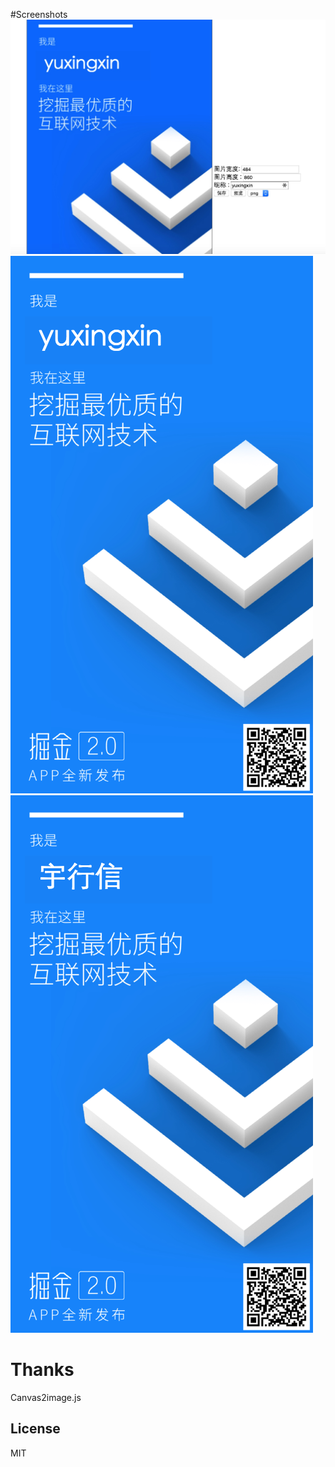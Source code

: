 #Screenshots
![Screenshots](screenshots.png)
![yuxingxin](yuxingxin.png)
![yuxingxin](宇行信.png)
# Thanks
Canvas2image.js
    
## License
MIT
